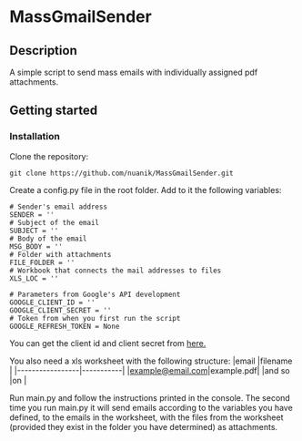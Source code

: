 # MassGmailSender

## Description

A simple script to send mass emails with individually assigned pdf attachments.

## Getting started
### Installation
Clone the repository:
```
git clone https://github.com/nuanik/MassGmailSender.git
```
Create a config.py file in the root folder.
Add to it the following variables:
```
# Sender's email address
SENDER = ''
# Subject of the email
SUBJECT = ''
# Body of the email
MSG_BODY = ''
# Folder with attachments
FILE_FOLDER = ''
# Workbook that connects the mail addresses to files 
XLS_LOC = ''

# Parameters from Google's API development
GOOGLE_CLIENT_ID = ''
GOOGLE_CLIENT_SECRET = ''
# Token from when you first run the script
GOOGLE_REFRESH_TOKEN = None
```
You can get the client id and client secret from [here.](https://console.cloud.google.com/apis/)

You also need a xls worksheet with the following structure:
|email            |filename   |
|-----------------|-----------|
|example@email.com|example.pdf|
|and so           |on         |

Run main.py and follow the instructions printed in the console.
The second time you run main.py it will send emails according to the variables you have defined, to the emails in the worksheet, with the files from the worksheet (provided they exist in the folder you have determined) as attachments. 


